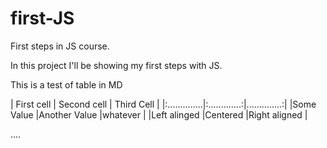 # first-JS
First steps in JS course.

In this project I'll be showing my first steps with JS.

This is a test of table in MD

|   First cell     |   Second cell    |   Third Cell     |
|:..............|:.............:|..............:|
|Some Value     |Another Value  |whatever       |
|Left alinged   |Centered       |Right aligned  |

....
